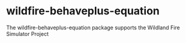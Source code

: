# wildfire-behaveplus-equation
The wildfire-behaveplus-equation package supports the Wildland Fire Simulator Project
